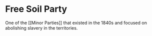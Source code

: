 # Free Soil Party
One of the [[Minor Parties]] that existed in the 1840s and focused on abolishing slavery in the territories.